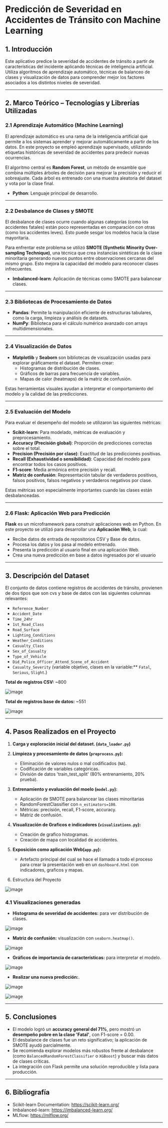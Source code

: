 # Predicción de Severidad en Accidentes de Tránsito con Machine Learning

## 1. Introducción

Este aplicativo predice la severidad de accidentes de tránsito a partir de características del incidente aplicando técnicas de inteligencia artificial. Utiliza algoritmos de aprendizaje automático, técnicas de balanceo de clases y visualización de datos para comprender mejor los factores asociados a los distintos niveles de severidad.

---

## 2. Marco Teórico – Tecnologías y Librerías Utilizadas

### 2.1 Aprendizaje Automático (Machine Learning)

El aprendizaje automático es una rama de la inteligencia artificial que permite a los sistemas aprender y mejorar automáticamente a partir de los datos. En este proyecto se empleó aprendizaje supervisado, utilizando etiquetas históricas de severidad de accidentes para predecir nuevas ocurrencias.

El algoritmo central es **Random Forest**, un método de ensamble que combina múltiples árboles de decisión para mejorar la precisión y reducir el sobreajuste. Cada árbol es entrenado con una muestra aleatoria del dataset y vota por la clase final.

- **Python**: Lenguaje principal de desarrollo.
---

### 2.2 Desbalance de Clases y SMOTE

El desbalance de clases ocurre cuando algunas categorías (como los accidentes fatales) están poco representadas en comparación con otras (como los accidentes leves). Esto puede sesgar los modelos hacia la clase mayoritaria.

Para enfrentar este problema se utilizó **SMOTE (Synthetic Minority Over-sampling Technique)**, una técnica que crea instancias sintéticas de la clase minoritaria generando nuevos puntos entre observaciones cercanas del mismo grupo. Esto mejora la capacidad del modelo para reconocer clases infrecuentes.

- **Imbalanced-learn**: Aplicación de técnicas como SMOTE para balancear clases.
---

### 2.3 Bibliotecas de Procesamiento de Datos

- **Pandas**: Permite la manipulación eficiente de estructuras tabulares, como la carga, limpieza y análisis de datasets.
- **NumPy**: Biblioteca para el cálculo numérico avanzado con arrays multidimensionales.

---

### 2.4 Visualización de Datos

- **Matplotlib** y **Seaborn** son bibliotecas de visualización usadas para explorar gráficamente el dataset. Permiten crear:
  - Histogramas de distribución de clases.
  - Gráficos de barras para frecuencia de variables.
  - Mapas de calor (heatmaps) de la matriz de confusión.

Estas herramientas visuales ayudan a interpretar el comportamiento del modelo y la calidad de las predicciones.

---

### 2.5 Evaluación del Modelo

Para evaluar el desempeño del modelo se utilizaron las siguientes métricas:

- **Scikit-learn**: Para modelado, métricas de evaluación y preprocesamiento.
- **Accuracy (Precisión global)**: Proporción de predicciones correctas sobre el total.
- **Precision (Precisión por clase)**: Exactitud de las predicciones positivas.
- **Recall (Exhaustividad o sensibilidad)**: Capacidad del modelo para encontrar todos los casos positivos.
- **F1-score**: Media armónica entre precisión y recall.
- **Matriz de confusión**: Representación tabular de verdaderos positivos, falsos positivos, falsos negativos y verdaderos negativos por clase.

Estas métricas son especialmente importantes cuando las clases están desbalanceadas.

---

### 2.6 Flask: Aplicación Web para Predicción

**Flask** es un microframework para construir aplicaciones web en Python. En este proyecto se utilizó para desarrollar una **Aplicaciòn Web**, la cual:

- Recibe datos de entrada de repositorios CSV y Base de datos.
- Procesa los datos y los pasa al modelo entrenado.
- Presenta la predicción al usuario final en una aplicación Web.
- Crea una nueva predicciòn en base a datos ingresados por el usuario

---

## 3. Descripción del Dataset

El conjunto de datos contiene registros de accidentes de tránsito, provienen de dos tipos que son cvs y base de datos con las siguientes columnas relevantes:

- `Reference_Number`
- `Accident_Date`
- `Time_24hr`
- `1st_Road_Class`
- `Road_Surface`
- `Lighting_Conditions`
- `Weather_Conditions`
- `Casualty_Class`
- `Sex_of_Casualty`
- `Type_of_Vehicle`
- `Did_Police_Officer_Attend_Scene_of_Accident`
- `Casualty_Severity` (variable objetivo, clases en la variable:** `Fatal`, `Serious`, `Slight`.)

**Total de registros CSV:** ~800 

![image](https://github.com/user-attachments/assets/9fad8993-6ce4-4af5-b08b-f6298e8cd916)

**Total de registros base de datos:** ~551

![image](https://github.com/user-attachments/assets/c8789cc6-c61b-400c-8a38-9a79023acec0)

---

## 4. Pasos Realizados en el Proyecto

1. **Carga y exploración inicial del dataset. (`data_loader.py`)**
2. **Limpieza y procesamiento de datos (`preprocess.py`):**
   - Eliminación de valores nulos o mal codificados (`NA`).
   - Codificación de variables categóricas.
   - División de datos 'train_test_split' (80% entrenamiento, 20% prueba).
5. **Entrenamiento y evaluación del moelo (`model.py`):**
   - Aplicación de SMOTE para balancear las clases minoritarias
   - RandomForestClassifier con `n_estimators=100`.
   - Métricas: precisión, recall, F1-score, accuracy.
   - Matriz de confusión.
6. **Visualización de Graficos e indicadores (`visualizations.py`):**
   - Creación de grafico histogramas.
   - Creación de mapa con localidad de accidentes.
7. **Exposición como aplicación Web(`app.py`):**
   - Artefacto principal del cual se hace el llamado a todo el proceso para crear la presentación web en un `dashboard.html` con indicadores, graficos y   mapas.

8. Estructura del Proyecto

![image](https://github.com/user-attachments/assets/6d0d9720-b8a4-45fb-af17-504b3a164496)

### 4.1 Visualizaciones generadas

- **Histograma de severidad de accidentes:** para ver distribución de clases.


![image](https://github.com/user-attachments/assets/f5c71e86-2e10-4aee-bb93-b72405266c99)


- **Matriz de confusión:** visualización con `seaborn.heatmap()`.


![image](https://github.com/user-attachments/assets/609e5972-93e8-401e-835b-21b1abac137a)


- **Gráficos de importancia de características:** para interpretar el modelo.


![image](https://github.com/user-attachments/assets/3bec2cc4-44ba-4517-836b-ac498d5cbded)


- **Realizar una nueva predicción:**.

![image](https://github.com/user-attachments/assets/f61a473f-5667-4338-9a64-57ce91f672bd)

![image](https://github.com/user-attachments/assets/6ae09018-c543-47ca-bf2a-6d5758c7b121)

---

## 5. Conclusiones

- El modelo logró un **accuracy general del 71%**, pero mostró un **desempeño pobre en la clase 'Fatal'**, con F1-score = 0.00.
- El desbalance de clases fue un reto significativo; la aplicación de SMOTE ayudó parcialmente.
- Se recomienda explorar modelos más robustos frente al desbalance (como `BalancedRandomForestClassifier` o `XGBoost`) y buscar más datos de clases críticas.
- La integración con Flask permite una solución reproducible y lista para producción.

---

## 6. Bibliografía

- Scikit-learn Documentation: https://scikit-learn.org/
- Imbalanced-learn: https://imbalanced-learn.org/
- MLflow: https://mlflow.org/

---


